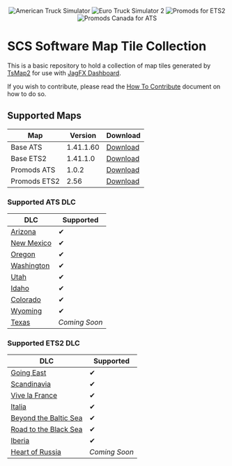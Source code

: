 <p align="center">
    <img src="https://img.shields.io/badge/ATS-v1.41.1.60-ff0000?style=for-the-badge" alt="American Truck Simulator">
    <img src="https://img.shields.io/badge/ETS2-v1.41.1.0-orange?style=for-the-badge" alt="Euro Truck Simulator 2">
    <img src="https://img.shields.io/badge/Promods-v2.56-e6e600?style=for-the-badge" alt="Promods for ETS2">
    <img src="https://img.shields.io/badge/PromodsCA-v1.0.2-00b300?style=for-the-badge" alt="Promods Canada for ATS">
</p>

# SCS Software Map Tile Collection
This is a basic repository to hold a collection of map tiles generated by [TsMap2][TsMap2] for use with [JagFX Dashboard][Dashboard].

If you wish to contribute, please read the [How To Contribute](/CONTRIBUTE.md) document on how to do so.

## Supported Maps

Map | Version | Download
--- | --- | ---
Base ATS | 1.41.1.60 | [Download][ATS Map]
Base ETS2 | 1.41.1.0 | [Download][ETS2 Map]
Promods ATS | 1.0.2 | [Download][ATS Promods]
Promods ETS2 | 2.56 | [Download][ETS2 Promods]

### Supported ATS DLC

DLC | Supported
--- | ---
[Arizona][Arizona] | ✔
[New Mexico][New Mexico] | ✔
[Oregon][Oregon] | ✔
[Washington][Washington] | ✔
[Utah][Utah] | ✔
[Idaho][Idaho] | ✔
[Colorado][Colorado] | ✔
[Wyoming][Wyoming] | ✔
[Texas][Texas] | *Coming Soon*

### Supported ETS2 DLC

DLC | Supported
--- | ---
[Going East][Going East] | ✔
[Scandinavia][Scandinavia] | ✔
[Vive la France][France] | ✔
[Italia][Italia] | ✔
[Beyond the Baltic Sea][Baltic Sea] | ✔
[Road to the Black Sea][Black Sea] | ✔
[Iberia][Iberia] | ✔
[Heart of Russia][Russia] | *Coming Soon*


[ATS Map]: https://github.com/TwinDragon/SCS_Map_Tiles/releases/download/1.41.1.60/ATS_Map_1.41.1.60.7z
[ATS Promods]: https://github.com/TwinDragon/SCS_Map_Tiles/releases/download/1.41.1.86/ATS_promods_1.41.7z
[ETS2 Map]: https://github.com/TwinDragon/SCS_Map_Tiles/releases/download/1.41.1.0/ETS2_Map_1.41.1.0.7z
[ETS2 Promods]: https://github.com/TwinDragon/SCS_Map_Tiles/releases/download/1.41.1.0/ETS2_promods_1.41.7z
[Dashboard]: https://github.com/JAGFx/ets2-dashboard-skin
[TsMap2]: https://github.com/JAGFx/ts-map

[Arizona]: https://store.steampowered.com/app/463740/American_Truck_Simulator__Arizona/
[Colorado]: https://store.steampowered.com/app/1209471/American_Truck_Simulator__Colorado/
[Idaho]: https://store.steampowered.com/app/1209470/American_Truck_Simulator__Idaho/
[New Mexico]: https://store.steampowered.com/app/684630/American_Truck_Simulator__New_Mexico/
[Oregon]: https://store.steampowered.com/app/800370/American_Truck_Simulator__Oregon/
[Texas]: https://store.steampowered.com/app/1465750/American_Truck_Simulator__Texas/
[Utah]: https://store.steampowered.com/app/1104880/American_Truck_Simulator__Utah/
[Washington]: https://store.steampowered.com/app/1015160/American_Truck_Simulator__Washington/
[Wyoming]: https://store.steampowered.com/app/1415692/American_Truck_Simulator__Wyoming/

[Going East]: https://store.steampowered.com/app/227310/Euro_Truck_Simulator_2__Going_East/
[Scandinavia]: https://store.steampowered.com/app/304212/Euro_Truck_Simulator_2__Scandinavia/
[France]: https://store.steampowered.com/app/531130/Euro_Truck_Simulator_2__Vive_la_France/
[Italia]: https://store.steampowered.com/app/558244/Euro_Truck_Simulator_2__Italia/
[Baltic Sea]: https://store.steampowered.com/app/925580/Euro_Truck_Simulator_2__Beyond_the_Baltic_Sea/
[Black Sea]: https://store.steampowered.com/app/1056760/Euro_Truck_Simulator_2__Road_to_the_Black_Sea/
[Iberia]: https://store.steampowered.com/app/1209460/Euro_Truck_Simulator_2__Iberia/
[Russia]: https://store.steampowered.com/app/1536500/Euro_Truck_Simulator_2__Heart_of_Russia/
